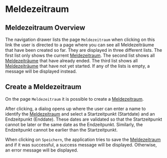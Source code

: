 # Meldezeitraum

## Meldezeitraum Overview
The navigation drawer lists the page `Meldezeitraum` when clicking on this link the user is directed to a page
where you can see all Meldezeiträume that have been created so far.
They are displayed in three different lists.
The first list only shows the current [Meldezeitraum](../glossary.md#meldezeitraum).
The second list shows all [Meldezeiträume](../glossary.md#meldezeitraum) that have already ended.
The third list shows all [Meldezeiträume](../glossary.md#meldezeitraum) that have not yet started.
If any of the lists is empty, a message will be displayed instead.

## Create a Meldezeitraum
On the page `Meldezeitraum` it is possible to create a [Meldezeitraum](../glossary.md#meldezeitraum).

After clicking, a dialog opens up where the user can enter a name to identify the [Meldezeitraum](../glossary.md#meldezeitraum) and select a Startzeitpunkt (Startdate) and an Endzeitpunkt (Enddate).
These dates are validated so that the Startzeitpunkt cannot be later or the same date as the Endzeitpunkt. Similarly, the Endzeitpunkt cannot be earlier than the Startzeitpunkt.

When clicking on `Speichern`, the application tries to save the [Meldezeitraum](../glossary.md#meldezeitraum) and if it was successful, a success message will be displayed.
Otherwise, an error message will be displayed.